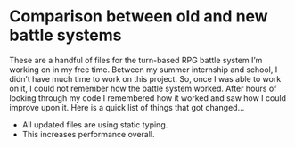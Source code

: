 # Comparison between old and new battle systems
These are a handful of files for the turn-based RPG battle system I’m working on in my free time.  Between my summer internship and school, I didn’t have much time to work on this project.  So, once I was able to work on it, I could not remember how the battle system worked.  After hours of looking through my code I remembered how it worked and saw how I could improve upon it.  Here is a quick list of things that got changed…
- All updated files are using static typing.
 - This increases performance overall.
